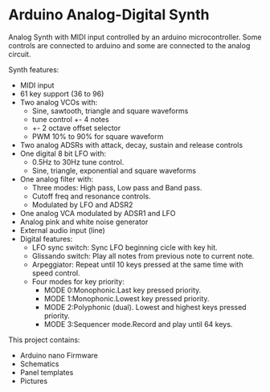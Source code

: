 # Arduino Analog-Digital Synth

Analog Synth with MIDI input controlled by an arduino microcontroller. Some controls are connected to arduino and some are connected to the analog circuit.

Synth features:
  - MIDI input
  - 61 key support (36 to 96)
  - Two analog VCOs with:
    - Sine, sawtooth, triangle and square waveforms
    - tune control +- 4 notes 
    - +- 2 octave offset selector 
    - PWM 10% to 90% for square waveform
  - Two analog ADSRs with attack, decay, sustain and release controls
  - One digital 8 bit LFO with:
    - 0.5Hz to 30Hz tune control.
    - Sine, triangle, exponential and square waveforms
  - One analog filter with:
	- Three modes: High pass, Low pass and Band pass. 
	- Cutoff freq and resonance controls.
	- Modulated by LFO and ADSR2
  - One analog VCA modulated by ADSR1 and LFO
  - Analog pink and white noise generator
  - External audio input (line)  
  - Digital features:
      - LFO sync switch: Sync LFO beginning cicle with key hit.
      - Glissando switch: Play all notes from previous note to current note.
      - Arpeggiator: Repeat until 10 keys pressed at the same time with speed control.
      - Four modes for key priority: 
        - MODE 0:Monophonic.Last key pressed priority.
        - MODE 1:Monophonic.Lowest key pressed priority.
        - MODE 2:Polyphonic (dual). Lowest and highest keys pressed priority.
        - MODE 3:Sequencer mode.Record and play until 64 keys.

This project contains:
  - Arduino nano Firmware
  - Schematics
  - Panel templates
  - Pictures
  
  